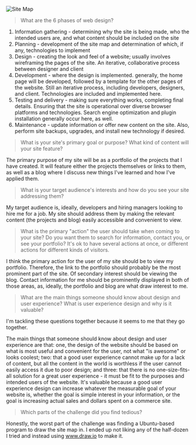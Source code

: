 ![Site Map](/week-2/imgs/site-map.png)

> What are the 6 phases of web design?

1. Information gathering - determining why the site is being made, who the intended users are, and what content should be included on the site
2. Planning - development of the site map and determination of which, if any, technologies to implement
3. Design - creating the look and feel of a website; usually involves wireframing the pages of the site. An iterative, collaborative process between designer and client
4. Development - where the design is implemented. generally, the home page will be developed, followed by a template for the other pages of the website. Still an iterative process, including developers, designers, and client. Technologies are included and implemented here.
5. Testing and delivery - making sure everything works, completing final details. Ensuring that the site is operational over diverse browser platforms and technologies. Search engine optimization and plugin installation generally occur here, as well.
6. Maintenance - update information or offer new content on the site. Also, perform site backups, upgrades, and install new technology if desired.

> What is your site's primary goal or purpose? What kind of content will your site feature?

The primary purpose of my site will be as a portfolio of the projects that I have created. It will feature either the projects themselves or links to them, as well as a blog where I discuss new things I've learned and how I've applied them.

> What is your target audience's interests and how do you see your site addressing them?

My target audience is, ideally, developers and hiring managers looking to hire me for a job. My site should address them by making the relevant content (the projects and blog) easily accessible and convenient to view.

> What is the primary "action" the user should take when coming to your site? Do you want them to search for information, contact you, or see your portfolio? It's ok to have several actions at once, or different actions for different kinds of visitors.

I think the primary action for the user of my site should be to view my portfolio. Therefore, the link to the portfolio should probably be the most prominent part of the site. Of secondary interest should be viewing the blog. Contact information for me should be prominently displayed in both of those areas, as, ideally, the portfolio and blog are what draw interest to me.

> What are the main things someone should know about design and user experience? What is user experience design and why is it valuable?

I'm tackling these questions together because it seems to me that they go together.

The main things that someone should know about design and user experience are that: one, the design of the website should be based on what is most useful and convenient for the user, not what "is awesome" or looks coolest; two: that a good user experience cannot make up for a lack of content, but all the content in the world is worthless if the user cannot easily access it due to poor design; and three: that there is no one-size-fits-all solution for a great user experience - it must be fit to the purposes and intended users of the website. It's valuable because a good user experience design can increase whatever the measurable goal of your website is, whether the goal is simple interest in your information, or the goal is increasing actual sales and dollars spent on a commerce site.

> Which parts of the challenge did you find tedious?

Honestly, the worst part of the challenge was finding a Ubuntu-based program to draw the site map in. I ended up not liking any of the half-dozen I tried and instead using www.draw.io to make it.


